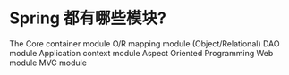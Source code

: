 # Spring 都有哪些模块?

The Core container module
O/R mapping module (Object/Relational)
DAO module
Application context module
Aspect Oriented Programming
Web module
MVC module
